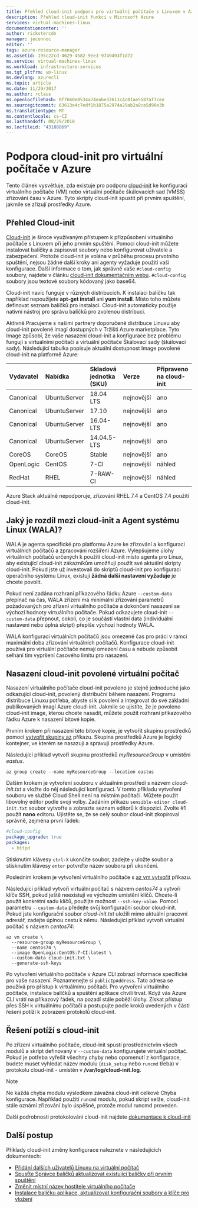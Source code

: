 ```yaml
---
title: Přehled cloud-init podporu pro virtuální počítače s Linuxem v Azure | Dokumentace Microsoftu
description: Přehled cloud-init funkcí v Microsoft Azure
services: virtual-machines-linux
documentationcenter: ''
author: rickstercdn
manager: jeconnoc
editor: ''
tags: azure-resource-manager
ms.assetid: 195c22cd-4629-4582-9ee3-9749493f1d72
ms.service: virtual-machines-linux
ms.workload: infrastructure-services
ms.tgt_pltfrm: vm-linux
ms.devlang: azurecli
ms.topic: article
ms.date: 11/29/2017
ms.author: rclaus
ms.openlocfilehash: 0f7660e8534a74eabe32611c4c01ae5587af7cee
ms.sourcegitcommit: 63613e4c7edf1b1875a2974a29ab2a8ce5d90e3b
ms.translationtype: MT
ms.contentlocale: cs-CZ
ms.lasthandoff: 08/29/2018
ms.locfileid: "43188869"
---
```

# <a name="cloud-init-support-for-virtual-machines-in-azure"></a>Podpora cloud-init pro virtuální počítače v Azure
Tento článek vysvětluje, zda existuje pro podporu [cloud-init](https://cloudinit.readthedocs.io) ke konfiguraci virtuálního počítače (VM) nebo virtuální počítače škálovacích sad (VMSS) zřizování času v Azure. Tyto skripty cloud-init spustit při prvním spuštění, jakmile se zřizují prostředky Azure.  

## <a name="cloud-init-overview"></a>Přehled Cloud-init
[Cloud-init](https://cloudinit.readthedocs.io) je široce využívaným přístupem k přizpůsobení virtuálního počítače s Linuxem při jeho prvním spuštění. Pomocí cloud-init můžete instalovat balíčky a zapisovat soubory nebo konfigurovat uživatele a zabezpečení. Protože cloud-init je volána v průběhu procesu prvotního spuštění, nejsou žádné další kroky ani agenty vyžaduje použití vaší konfigurace.  Další informace o tom, jak správně vaše `#cloud-config` soubory, najdete v článku [cloud-init dokumentačním webu](http://cloudinit.readthedocs.io/en/latest/topics/format.html#cloud-config-data).  `#cloud-config` soubory jsou textové soubory kódovaný jako base64.

Cloud-init navíc funguje v různých distribucích. K instalaci balíčku tak například nepoužijete **apt-get install** ani **yum install**. Místo toho můžete definovat seznam balíčků pro instalaci. Cloud-init automaticky použije nativní nástroj pro správu balíčků pro zvolenou distribuci.

 Aktivně Pracujeme s našimi partnery doporučené distribuce Linuxu aby cloud-init povolené imagí dostupných v Tržišti Azure marketplace. Tyto Image způsobí, že vaše nasazení cloud-init a konfigurace bez problému fungují s virtuálními počítači a virtuální počítače Škálovací sady (škálovací sady). Následující tabulka popisuje aktuální dostupnost Image povolené cloud-init na platformě Azure:

| Vydavatel | Nabídka | Skladová jednotka (SKU) | Verze | Připraveno na cloud-init |
|:--- |:--- |:--- |:--- |:--- |
|Canonical |UbuntuServer |18.04 LTS |nejnovější |ano | 
|Canonical |UbuntuServer |17.10 |nejnovější |ano | 
|Canonical |UbuntuServer |16.04-LTS |nejnovější |ano | 
|Canonical |UbuntuServer |14.04.5-LTS |nejnovější |ano |
|CoreOS |CoreOS |Stable |nejnovější |ano |
|OpenLogic |CentOS |7-CI |nejnovější |náhled |
|RedHat |RHEL |7-RAW-CI |nejnovější |náhled |

Azure Stack aktuálně nepodporuje, zřizování RHEL 7.4 a CentOS 7.4 použití cloud-init.

## <a name="what-is-the-difference-between-cloud-init-and-the-linux-agent-wala"></a>Jaký je rozdíl mezi cloud-init a Agent systému Linux (WALA)?
WALA je agenta specifické pro platformu Azure ke zřizování a konfiguraci virtuálních počítačů a zpracování rozšíření Azure. Vylepšujeme úlohy virtuálních počítačů určených k použití cloud-init místo agenta pro Linux, aby existující cloud-init zákazníkům umožňují použít své aktuální skripty cloud-init.  Pokud jste už investovali do skriptů cloud-init pro konfiguraci operačního systému Linux, existují **žádná další nastavení vyžaduje** je chcete povolit. 

Pokud není zadána rozhraní příkazového řádku Azure `--custom-data` přepínač na čas, WALA zřízení má minimální zřizování parametrů požadovaných pro zřízení virtuálního počítače a dokončení nasazení se výchozí hodnoty virtuálního počítače.  Pokud odkazujete cloud-init `--custom-data` přepnout, cokoli, co je součástí vlastní data (individuální nastavení nebo úplná skript) přepíše výchozí hodnoty WALA. 

WALA konfigurací virtuálních počítačů jsou omezené čas pro práci v rámci maximální doba zřizování virtuálních počítačů.  Konfigurace cloud-init používá pro virtuální počítače nemají omezení času a nebude způsobit selhání tím vypršení časového limitu pro nasazení. 

## <a name="deploying-a-cloud-init-enabled-virtual-machine"></a>Nasazení cloud-init povolené virtuální počítač
Nasazení virtuálního počítače cloud-init povoleno je stejně jednoduché jako odkazující cloud-init, povolený distribuční během nasazení.  Programu distribuce Linuxu potřeba, abyste si k povolení a integrovat do své základní publikovaných imagí Azure cloud-init. Jakmile se ujistíte, že je povoleno cloud-init image, kterou chcete nasadit, můžete použít rozhraní příkazového řádku Azure k nasazení bitové kopie. 

Prvním krokem při nasazení této bitové kopie, je vytvořit skupinu prostředků pomocí [vytvořit skupiny az](/cli/azure/group#az_group_create) příkazu. Skupina prostředků Azure je logický kontejner, ve kterém se nasazují a spravují prostředky Azure. 

Následující příklad vytvoří skupinu prostředků *myResourceGroup* v umístění *eastus*.

```azurecli-interactive 
az group create --name myResourceGroup --location eastus
```
Dalším krokem je vytvoření souboru v aktuálním prostředí s názvem *cloud-init.txt* a vložte do něj následující konfiguraci. V tomto příkladu vytvoření souboru ve službě Cloud Shell není na místním počítači. Můžete použít libovolný editor podle svojí volby. Zadáním příkazu `sensible-editor cloud-init.txt` soubor vytvořte a zobrazte seznam editorů k dispozici. Zvolte #1 použít **nano** editoru. Ujistěte se, že se celý soubor cloud-init zkopíroval správně, zejména první řádek:

```yaml
#cloud-config
package_upgrade: true
packages:
  - httpd
```
Stisknutím klávesy `ctrl-X` ukončíte soubor, zadejte `y` uložte soubor a stisknutím klávesy `enter` potvrďte název souboru při ukončení.

Posledním krokem je vytvoření virtuálního počítače s [az vm vytvořit](/cli/azure/vm#az_vm_create) příkazu. 

Následující příklad vytvoří virtuální počítač s názvem *centos74* a vytvoří klíče SSH, pokud ještě neexistují ve výchozím umístění klíčů. Chcete-li použít konkrétní sadu klíčů, použijte možnost `--ssh-key-value`.  Pomocí parametru `--custom-data` předejte svůj konfigurační soubor cloud-init. Pokud jste konfigurační soubor *cloud-init.txt* uložili mimo aktuální pracovní adresář, zadejte úplnou cestu k němu. Následující příklad vytvoří virtuální počítač s názvem *centos74*:

```azurecli-interactive 
az vm create \
  --resource-group myResourceGroup \
  --name centos74 \
  --image OpenLogic:CentOS:7-CI:latest \
  --custom-data cloud-init.txt \
  --generate-ssh-keys 
```

Po vytvoření virtuálního počítače v Azure CLI zobrazí informace specifické pro vaše nasazení. Poznamenejte si `publicIpAddress`. Tato adresa se používá pro přístup k virtuálnímu počítači.  Pro vytvoření virtuálního počítače, instalace balíčků a spuštění aplikace chvíli trvat. Když vás Azure CLI vrátí na příkazový řádek, na pozadí stále poběží úlohy. Získat přístup přes SSH k virtuálnímu počítači a postupujte podle kroků uvedených v části řešení potíží k zobrazení protokolů cloud-init. 

## <a name="troubleshooting-cloud-init"></a>Řešení potíží s cloud-init
Po zřízení virtuálního počítače, cloud-init spustí prostřednictvím všech modulů a skript definovaný v `--custom-data` konfigurujete virtuální počítač.  Pokud je potřeba vyřešit všechny chyby nebo opomenutí z konfigurace, budete muset vyhledat název modulu (`disk_setup` nebo `runcmd` třeba) v protokolu cloud-init - umístěn v **/var/log/cloud-init.log**.

> [!NOTE]
> Ne každá chyba modulu výsledkem závažná cloud-init celkové Chyba konfigurace. Například použití `runcmd` modulu, pokud skript selže, cloud-init stále oznámí zřizování bylo úspěšné, protože modul runcmd proveden.

Další podrobnosti protokolování cloud-init najdete [dokumentace k cloud-init](http://cloudinit.readthedocs.io/en/latest/topics/logging.html) 

## <a name="next-steps"></a>Další postup
Příklady cloud-init změny konfigurace naleznete v následujících dokumentech:
 
- [Přidání dalších uživatelů Linuxu na virtuální počítač](cloudinit-add-user.md)
- [Spusťte Správce balíčků aktualizovat existující balíčky při prvním spuštění](cloudinit-update-vm.md)
- [Změnit místní název hostitele virtuálního počítače](cloudinit-update-vm-hostname.md) 
- [Instalace balíčku aplikace, aktualizovat konfigurační soubory a klíče pro vložení](tutorial-automate-vm-deployment.md)
